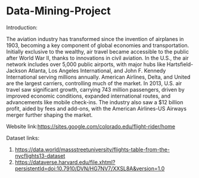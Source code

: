 # Data-Mining-Project
Introduction:

The aviation industry has transformed since the invention of airplanes in 1903, becoming a key component of global economies and transportation. Initially exclusive to the wealthy, air travel became accessible to the public after World War II, thanks to innovations in civil aviation. In the U.S., the air network includes over 5,000 public airports, with major hubs like Hartsfield-Jackson Atlanta, Los Angeles International, and John F. Kennedy International serving millions annually. American Airlines, Delta, and United are the largest carriers, controlling much of the market. In 2013, U.S. air travel saw significant growth, carrying 743 million passengers, driven by improved economic conditions, expanded international routes, and advancements like mobile check-ins. The industry also saw a $12 billion profit, aided by fees and add-ons, with the American Airlines-US Airways merger further shaping the market.

Website link:https://sites.google.com/colorado.edu/flight-rider/home

Dataset links:
1. https://data.world/massstreetuniversity/flights-table-from-the-nycflights13-dataset
2. https://dataverse.harvard.edu/file.xhtml?persistentId=doi:10.7910/DVN/HG7NV7/XXSL8A&version=1.0
